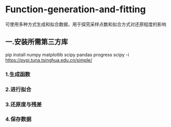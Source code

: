 # Function-generation-and-fitting
可使用多种方式生成和拟合数据，用于探究采样点数和拟合方式对还原程度的影响
## 一.安装所需第三方库
pip install numpy matplotlib scipy pandas progress scipy -i https://pypi.tuna.tsinghua.edu.cn/simple/
### 1.生成函数
### 2.进行拟合
### 3.还原度与残差
### 4.保存数据
